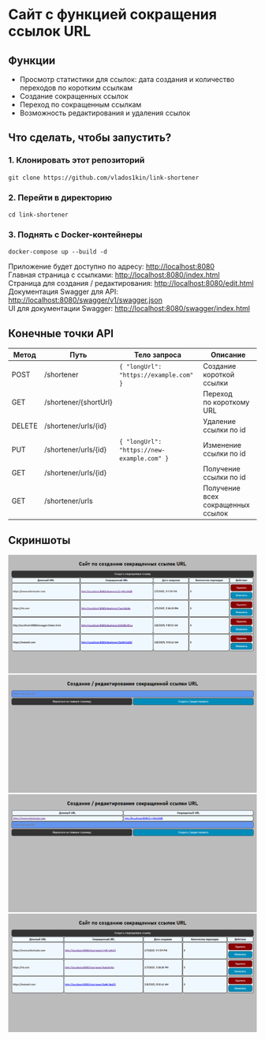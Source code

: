 # Сайт с функцией сокращения ссылок URL
## Функции
- Просмотр статистики для ссылок: дата создания и количество переходов по коротким ссылкам
- Создание сокращенных ссылок
- Переход по сокращенным ссылкам
- Возможность редактирования и удаления ссылок
## Что сделать, чтобы запустить?
### **1. Клонировать этот репозиторий**
```shell
git clone https://github.com/vlados1kin/link-shortener
```
### **2. Перейти в директорию**
```shell
cd link-shortener
```
### **3. Поднять с Docker-контейнеры**
```shell
docker-compose up --build -d
```
Приложение будет доступно по адресу: [http://localhost:8080](http://localhost:8080)<br>
Главная страница с ссылками: [http://localhost:8080/index.html](http://localhost:8080/index.html)<br>
Страница для создания / редактирования: [http://localhost:8080/edit.html](http://localhost:8080/edit.html)<br>
Документация Swagger для API: [http://localhost:8080/swagger/v1/swagger.json](http://localhost:8080/swagger/v1/swagger.json)<br>
UI для документации Swagger: [http://localhost:8080/swagger/index.html](http://localhost:8080/swagger/index.html)

## Конечные точки API
| Метод  | Путь                  | Тело запроса                                   | Описание                          |
|--------|-----------------------|------------------------------------------------|-----------------------------------|
| POST   | /shortener            | ```{ "longUrl": "https://example.com" }```     | Создание<br/>короткой ссылки      |
| GET    | /shortener/{shortUrl} |                                                | Переход<br/>по короткому URL      |
| DELETE | /shortener/urls/{id}  |                                                | Удаление ссылки по id             |
| PUT    | /shortener/urls/{id}  | ```{ "longUrl": "https://new-example.com" }``` | Изменение ссылки по id            |
| GET    | /shortener/urls/{id}  |                                                | Получение ссылки по id            |
| GET    | /shortener/urls       |                                                | Получение всех сокращенных ссылок |

## Скриншоты
![Главная страница с ссылками](img/index-page.png)
![Страница создания новой ссылки](img/creating-page.png)
![Страница редактирования ссылки](img/editing-page.png)
![Главная страница после удаления ссылки](img/index-page-after-delete.png)